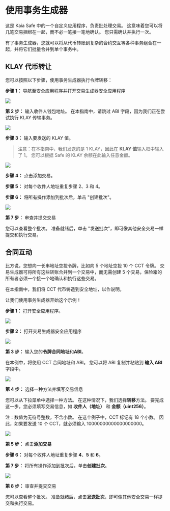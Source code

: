 # 使用事务生成器

这是 Kaia Safe 中的一个自定义应用程序，负责批处理交易。 这意味着您可以将几笔交易捆绑在一起，而不必一笔接一笔地确认。 您只需确认并执行一次。

有了事务生成器，您就可以将从代币转账到复杂的合约交互等各种事务组合在一起，并将它们批量合并到单个事务中。

## KLAY 代币转让<a id="token-transfer"></a>

您可以按照以下步骤，使用事务生成器执行令牌转移：

**步骤 1：** 导航至安全应用程序并打开交易生成器安全应用程序

![](/img/build/tools/kaia-safe/ks-tx-builder.png)

**第 2 步：** 输入收件人钱包地址。 在本指南中，请跳过 ABI 字段，因为我们正在尝试执行 KLAY 传输事务。

![](/img/build/tools/kaia-safe/tx-builder-token-recipient-addr.png)

**步骤 3：** 输入要发送的 KLAY 值。

> 注意：在本指南中，我们发送的是 1 KLAY，因此在 **KLAY 值**输入框中输入了 1。 您可以根据 Safe 的 KLAY 余额在此输入任意金额。

![](/img/build/tools/kaia-safe/tx-builder-token-trf-value.png)

**步骤 4：** 点击添加交易。

**步骤 5：** 对每个收件人地址重复步骤 2、3 和 4。

**步骤 6：** 将所有操作添加到批次后，单击 "创建批次"。

![](/img/build/tools/kaia-safe/token-trf-tx-builder.gif)

**第 7 步：** 审查并提交交易

您可以查看整个批次。 准备就绪后，单击 "发送批次"，即可像其他安全交易一样提交和执行交易。

## 合同互动<a id="contract-interactions"></a>

比方说，您想向一长串地址空投令牌，比如向 5 个地址空投 10 个 CCT 令牌。 交易生成器可将所有这些转账合并到一个交易中，而无需创建 5 个交易，保险箱的所有者必须一个接一个地确认和执行这些交易。

在本指南中，我们将 CCT 代币铸造到安全地址，以作说明。

让我们使用事务生成器开始这个示例！

**步骤 1：** 打开安全应用程序。

![](/img/build/tools/kaia-safe/ks-tx-builder.png)

**步骤 2：** 打开交易生成器安全应用程序

![](/img/build/tools/kaia-safe/ks-use-tx-builder.png)

**第 3 步：** 输入您的**令牌合同地址**和**ABI**。

在本例中，将使用 CCT 合同地址和 ABI。 您可以将 ABI 复制并粘贴到 **输入 ABI** 字段中。

![](/img/build/tools/kaia-safe/kaia-safe-tx-builder-init.gif)

**第 4 步：** 选择一种方法并填写交易信息

您可以从下拉菜单中选择一种方法。 在这种情况下，我们选择**转移**方法。 要完成这一步，您必须填写交易信息，如 **收件人（地址）** 和 **金额（uint256）**。

注：数值为无符号整数，不含小数。 在这个例子中，CCT 标记有 18 个小数。 因此，如果要发送 10 个 CCT，就必须输入 10000000000000000000。

![](/img/build/tools/kaia-safe/kaia-safe-tx-builder-details.gif)

**第 5 步：** 点击**添加交易**

**步骤 6：** 对每个收件人地址重复步骤 **4**、**5** 和 **6**。

**第 7 步：** 将所有操作添加到批次后，单击**创建批次**。

![](/img/build/tools/kaia-safe/kaia-safe-tx-builder-batch.gif)

**第 8 步：** 审查并提交交易

您可以查看整个批次。 准备就绪后，点击**发送批次**，即可像其他安全交易一样提交和执行交易。
